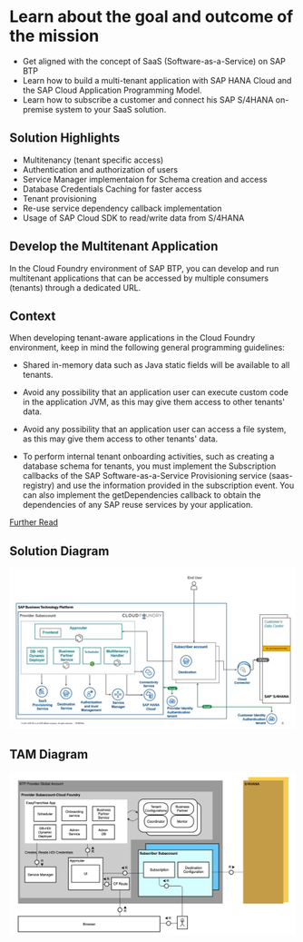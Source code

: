 # Learn about the goal and outcome of the mission

* Get aligned with the concept of SaaS (Software-as-a-Service) on SAP BTP
* Learn how to build a multi-tenant application with SAP HANA Cloud and the SAP Cloud Application Programming Model.
* Learn how to subscribe a customer and connect his SAP S/4HANA on-premise system to your SaaS solution.

## Solution Highlights
- Multitenancy (tenant specific access)
- Authentication and authorization of users
- Service Manager implementaion for Schema creation and access
- Database Credentials Caching for faster access
- Tenant provisioning
- Re-use service dependency callback implementation
- Usage of SAP Cloud SDK to read/write data from S/4HANA


## Develop the Multitenant Application

In the Cloud Foundry environment of SAP BTP, you can develop and run multitenant applications that can be accessed by multiple consumers (tenants) through a dedicated URL.

## Context
When developing tenant-aware applications in the Cloud Foundry environment, keep in mind the following general programming guidelines:

- Shared in-memory data such as Java static fields will be available to all tenants.

- Avoid any possibility that an application user can execute custom code in the application JVM, as this may give them access to other tenants' data.

- Avoid any possibility that an application user can access a file system, as this may give them access to other tenants' data.

- To perform internal tenant onboarding activities, such as creating a database schema for tenants, you must implement the Subscription callbacks of the SAP Software-as-a-Service Provisioning service (saas-registry) and use the information provided in the subscription event. You can also implement the getDependencies callback to obtain the dependencies of any SAP reuse services by your application. 

[Further Read](https://help.sap.com/products/BTP/65de2977205c403bbc107264b8eccf4b/ff540477f5404e3da2a8ce23dcee602a.html)


## Solution Diagram 

![Solution diagram](./images/Slide5.jpg)

## TAM Diagram

![TAM](./images/tam.png)


